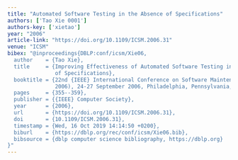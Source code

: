 ```yaml
---
title: "Automated Software Testing in the Absence of Specifications"
authors: ['Tao Xie 0001']
authors-key: ['xietao']
year: "2006"
article-link: "https://doi.org/10.1109/ICSM.2006.31"
venue: "ICSM"
bibex: "@inproceedings{DBLP:conf/icsm/Xie06,
  author    = {Tao Xie},
  title     = {Improving Effectiveness of Automated Software Testing in the Absence
               of Specifications},
  booktitle = {22nd {IEEE} International Conference on Software Maintenance {(ICSM}
               2006), 24-27 September 2006, Philadelphia, Pennsylvania, {USA}},
  pages     = {355--359},
  publisher = {{IEEE} Computer Society},
  year      = {2006},
  url       = {https://doi.org/10.1109/ICSM.2006.31},
  doi       = {10.1109/ICSM.2006.31},
  timestamp = {Wed, 16 Oct 2019 14:14:50 +0200},
  biburl    = {https://dblp.org/rec/conf/icsm/Xie06.bib},
  bibsource = {dblp computer science bibliography, https://dblp.org}
}"
---
```

